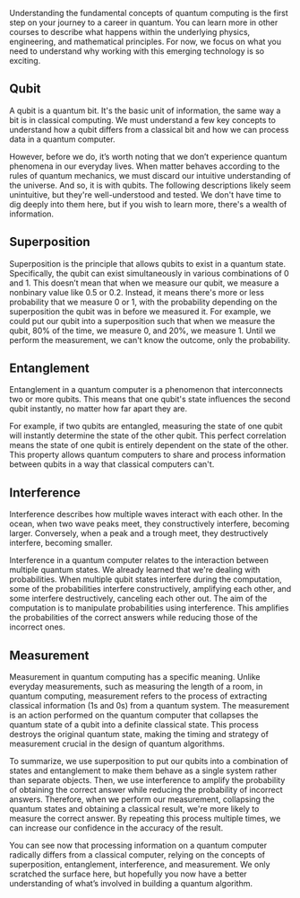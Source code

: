 
Understanding the fundamental concepts of quantum computing is the first step on your journey to a career in quantum. You can learn more in other courses to describe what happens within the underlying physics, engineering, and mathematical principles. For now, we focus on what you need to understand why working with this emerging technology is so exciting.

## Qubit

A qubit is a quantum bit. It's the basic unit of information, the same way a bit is in classical computing. We must understand a few key concepts to understand how a qubit differs from a classical bit and how we can process data in a quantum computer.  

However, before we do, it’s worth noting that we don’t experience quantum phenomena in our everyday lives. When matter behaves according to the rules of quantum mechanics, we must discard our intuitive understanding of the universe. And so, it is with qubits. The following descriptions likely seem unintuitive, but they're well-understood and tested. We don't have time to dig deeply into them here, but if you wish to learn more, there's a wealth of information.

## Superposition

Superposition is the principle that allows qubits to exist in a quantum state. Specifically, the qubit can exist simultaneously in various combinations of 0 and 1. This doesn’t mean that when we measure our qubit, we measure a nonbinary value like 0.5 or 0.2. Instead, it means there's more or less probability that we measure 0 or 1, with the probability depending on the superposition the qubit was in before we measured it. For example, we could put our qubit into a superposition such that when we measure the qubit, 80% of the time, we measure 0, and 20%, we measure 1. Until we perform the measurement, we can't know the outcome, only the probability.

## Entanglement

Entanglement in a quantum computer is a phenomenon that interconnects two or more qubits. This means that one qubit's state influences the second qubit instantly, no matter how far apart they are.

For example, if two qubits are entangled, measuring the state of one qubit will instantly determine the state of the other qubit. This perfect correlation means the state of one qubit is entirely dependent on the state of the other. This property allows quantum computers to share and process information between qubits in a way that classical computers can't.

## Interference

Interference describes how multiple waves interact with each other. In the ocean, when two wave peaks meet, they constructively interfere, becoming larger. Conversely, when a peak and a trough meet, they destructively interfere, becoming smaller.

Interference in a quantum computer relates to the interaction between multiple quantum states. We already learned that we're dealing with probabilities. When multiple qubit states interfere during the computation, some of the probabilities interfere constructively, amplifying each other, and some interfere destructively, canceling each other out. The aim of the computation is to manipulate probabilities using interference. This amplifies the probabilities of the correct answers while reducing those of the incorrect ones.

## Measurement

Measurement in quantum computing has a specific meaning. Unlike everyday measurements, such as measuring the length of a room, in quantum computing, measurement refers to the process of extracting classical information (1s and 0s) from a quantum system. The measurement is an action performed on the quantum computer that collapses the quantum state of a qubit into a definite classical state. This process destroys the original quantum state, making the timing and strategy of measurement crucial in the design of quantum algorithms.

To summarize, we use superposition to put our qubits into a combination of states and entanglement to make them behave as a single system rather than separate objects. Then, we use interference to amplify the probability of obtaining the correct answer while reducing the probability of incorrect answers. Therefore, when we perform our measurement, collapsing the quantum states and obtaining a classical result, we're more likely to measure the correct answer. By repeating this process multiple times, we can increase our confidence in the accuracy of the result.

You can see now that processing information on a quantum computer radically differs from a classical computer, relying on the concepts of superposition, entanglement, interference, and measurement. We only scratched the surface here, but hopefully you now have a better understanding of what’s involved in building a quantum algorithm.
